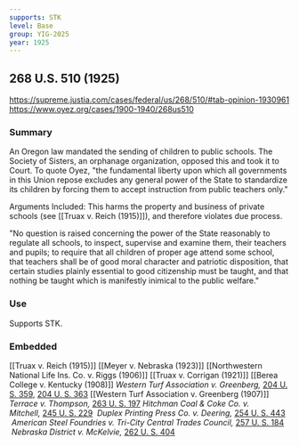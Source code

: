 ```yaml
---
supports: STK
level: Base
group: YIG-2025
year: 1925
---
```

## 268 U.S. 510 (1925)

https://supreme.justia.com/cases/federal/us/268/510/#tab-opinion-1930961
https://www.oyez.org/cases/1900-1940/268us510

### Summary

An Oregon law mandated the sending of children to public schools. The Society of Sisters, an orphanage organization, opposed this and took it to Court. To quote Oyez, "the fundamental liberty upon which all governments in this Union repose excludes any general power of the State to standardize its children by forcing them to accept instruction from public teachers only."

Arguments Included:
This harms the property and business of private schools (see [[Truax v. Reich (1915)]]), and therefore violates due process.

"No question is raised concerning the power of the State reasonably to regulate all schools, to inspect, supervise and examine them, their teachers and pupils; to require that all children of proper age attend some school, that teachers shall be of good moral character and patriotic disposition, that certain studies plainly essential to good citizenship must be taught, and that nothing be taught which is manifestly inimical to the public welfare."

### Use

Supports STK. 

### Embedded

[[Truax v. Reich (1915)]]
[[Meyer v. Nebraska (1923)]]
[[Northwestern National Life Ins. Co. v. Riggs (1906)]]
[[Truax v. Corrigan (1921)]]
[[Berea College v. Kentucky (1908)]]
_Western Turf Association v. Greenberg,_ [204 U. S. 359](https://supreme.justia.com/cases/federal/us/204/359/), [204 U. S. 363](https://supreme.justia.com/cases/federal/us/204/359/#363)
[[Western Turf Association v. Greenberg (1907)]]
_Terrace v. Thompson,_ [263 U. S. 197](https://supreme.justia.com/cases/federal/us/263/197/)
_Hitchman Coal & Coke Co. v. Mitchell,_ [245 U. S. 229](https://supreme.justia.com/cases/federal/us/245/229/)
 _Duplex Printing Press Co. v. Deering,_ [254 U. S. 443](https://supreme.justia.com/cases/federal/us/254/443/)
 _American Steel Foundries v. Tri-City Central Trades Council,_ [257 U. S. 184](https://supreme.justia.com/cases/federal/us/257/184/)
 _Nebraska District v. McKelvie,_ [262 U. S. 404](https://supreme.justia.com/cases/federal/us/262/404/)
 